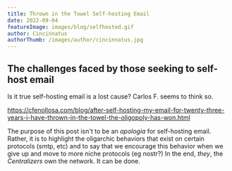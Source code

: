 ```yaml
---
title: Thrown in the Towel Self-hosting Email
date: 2022-09-04
featureImage: images/blog/selfhosted.gif
author: Cincinnatus
authorThumb: /images/author/cincinnatus.jpg
---
```


## The challenges faced by those seeking to self-host email

Is it true self-hosting email is a lost cause? Carlos F. seems to think so.

https://cfenollosa.com/blog/after-self-hosting-my-email-for-twenty-three-years-i-have-thrown-in-the-towel-the-oligopoly-has-won.html

The purpose of this post isn't to be an *apologia* for self-hosting email. Rather, it is to highlight the oligarchic behaviors that exist on certain protocols (smtp, etc) and to say that we encourage this behavior when we give up and move to more niche protocols (eg nostr?) In the end, *they*, the *Centralizers* own the network. It can be done.